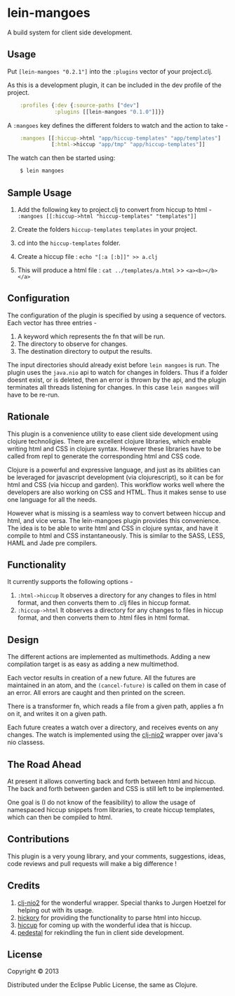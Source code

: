 # lein-mangoes

A build system for client side development.

## Usage

Put `[lein-mangoes "0.2.1"]` into the `:plugins` vector of your project.clj.

As this is a development plugin, it can be included in the dev profile of the project.
```clojure
    :profiles {:dev {:source-paths ["dev"]
               :plugins [[lein-mangoes "0.1.0"]]}}
```

A `:mangoes` key defines the different folders to watch and the action to take -
```clojure
    :mangoes [[:hiccup->html "app/hiccup-templates" "app/templates"]
              [:html->hiccup "app/tmp" "app/hiccup-templates"]]
```
The watch can then be started using:
```bash
    $ lein mangoes
```
## Sample Usage

1. Add the following key to project.clj to convert from hiccup to html -
    `:mangoes [[:hiccup->html "hiccup-templates" "templates"]]`

2. Create the folders `hiccup-templates` `templates` in your project.

3. cd into the `hiccup-templates` folder.

4. Create a hiccup file : `echo "[:a [:b]]" >> a.clj`

5. This will produce a html file : `cat ../templates/a.html` >> `<a><b></b></a>`

## Configuration

The configuration of the plugin is specified by using a sequence of vectors. Each vector has three entries -

1. A keyword which represents the fn that will be run.
2. The directory to observe for changes.
3. The destination directory to output the results.

The input directories should already exist before `lein mangoes` is run. The plugin uses the `java.nio` api to watch for changes in folders. Thus if a folder doesnt exist, or is deleted, then an error is thrown by the api, and the plugin terminates all threads listening for changes. In this case `lein mangoes` will have to be re-run.

## Rationale

This plugin is a convenience utility to ease client side development using clojure technoligies. There are excellent clojure libraries, which enable writing html and CSS in clojure syntax. However these libraries have to be called from repl to generate the corresponding html and CSS code.

Clojure is a powerful and expressive language, and just as its abilities can be leveraged for javascript development (via clojurescript), so it can be for html and CSS (via hiccup and garden). This workflow works well where the developers are also working on CSS and HTML. Thus it makes sense to use one language for all the needs.

However what is missing is a seamless way to convert between hiccup and html, and vice versa. The lein-mangoes plugin provides this convenience. The idea is to be able to write html and CSS in clojure syntax, and have it compile to html and CSS instantaneously. This is similar to the SASS, LESS, HAML and Jade pre compilers.

## Functionality

It currently supports the following options -

1. `:html->hiccup` It observes a directory for any changes to files in html format, and then converts them to .clj files in hiccup format.
2. `:hiccup->html` It observes a directory for any changes to files in hiccup format, and then converts them to .html files in html format.

## Design

The different actions are implemented as multimethods. Adding a new compilation target is as easy as adding a new multimethod.

Each vector results in creation of a new future. All the futures are maintained in an atom, and the `(cancel-future)` is called on them in case of an error. All errors are caught and then printed on the screen.

There is a transformer fn, which reads a file from a given path, applies a fn on it, and writes it on a given path.

Each future creates a watch over a directory, and receives events on any changes. The watch is implemented using the [clj-nio2][] wrapper over java's nio classess.

## The Road Ahead

At present it allows converting back and forth between html and hiccup. The back and forth between garden and CSS is still left to be implemented.

One goal is (I do not know of the feasibility) to allow the usage of namespaced hiccup snippets from libraries, to create hiccup templates, which can then be compiled to html.

## Contributions

This plugin is a very young library, and your comments, suggestions, ideas, code reviews and pull requests will make a big difference !

## Credits

1. [clj-nio2][] for the wonderful wrapper. Special thanks to Jurgen Hoetzel for helping out with its usage.
2. [hickory][] for providing the functionality to parse html into hiccup.
3. [hiccup][] for coming up with the wonderful idea that is hiccup.
4. [pedestal][] for rekindling the fun in client side development.

[clj-nio2]: https://github.com/juergenhoetzel/clj-nio2
[hickory]: https://github.com/davidsantiago/hickory
[hiccup]: https://github.com/weavejester/hiccup
[pedestal]: http://pedestal.io

## License

Copyright © 2013

Distributed under the Eclipse Public License, the same as Clojure.
